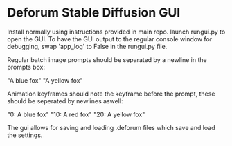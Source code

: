 # Deforum Stable Diffusion GUI

Install normally using instructions provided in main repo.
launch rungui.py to open the GUI.
To have the GUI output to the regular console window for debugging, swap 'app_log' to False in the rungui.py file.

Regular batch image prompts should be separated by a newline in the prompts box:

"A blue fox"
"A yellow fox"

Animation keyframes should note the keyframe before the prompt, these should be seperated by newlines aswell:

"0: A blue fox"
"10: A red fox"
"20: A yellow fox"

The gui allows for saving and loading .deforum files which save and load the settings.
